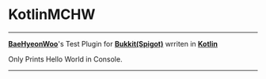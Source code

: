 # KotlinMCHW

---

**[BaeHyeonWoo](https://github.com/qogusdn1017)**'s Test Plugin for **[Bukkit(Spigot)](https://spigotmc.org)** wrriten in **[Kotlin](https://kotlinlang.org)**

Only Prints Hello World in Console.

---
